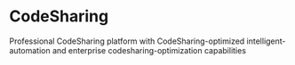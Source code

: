 # CodeSharing
Professional CodeSharing platform with CodeSharing-optimized intelligent-automation and enterprise codesharing-optimization capabilities
